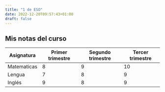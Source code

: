 ```yaml
---
title: "1 de ESO"
date: 2022-12-20T09:57:43+01:00
draft: false
---
```



## Mis notas del curso

Asignatura | Primer trimestre | Segundo trimestre | Tercer trimestre
------------ | ------------- | ------------- | -------------
Matematicas | 8 | 9 | 10
Lengua  | 7 | 8 | 9
Inglés | 9 | 8 | 9